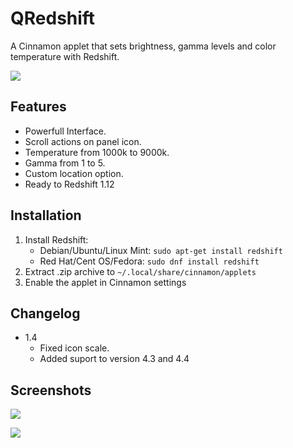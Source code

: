 # QRedshift

A Cinnamon applet that sets brightness, gamma levels and color temperature with
Redshift.

![](https://raw.githubusercontent.com/raphaelquintao/QRedshift/master/screenshots/screenshot1.png)

## Features

- Powerfull Interface.
- Scroll actions on panel icon.
- Temperature from 1000k to 9000k.
- Gamma from 1 to 5.
- Custom location option.
- Ready to Redshift 1.12

## Installation

1. Install Redshift:
   - Debian/Ubuntu/Linux Mint: `sudo apt-get install redshift`
   - Red Hat/Cent OS/Fedora: `sudo dnf install redshift`
2. Extract .zip archive to `~/.local/share/cinnamon/applets`
3. Enable the applet in Cinnamon settings

## Changelog

- 1.4
  - Fixed icon scale.
  - Added suport to version 4.3 and 4.4

## Screenshots

![](https://raw.githubusercontent.com/raphaelquintao/QRedshift/master/screenshots/screenshot2.png)

![](https://raw.githubusercontent.com/raphaelquintao/QRedshift/master/screenshots/screenshot3.png)
